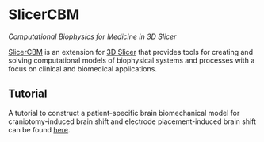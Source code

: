 # SlicerCBM

*Computational Biophysics for Medicine in 3D Slicer*

[SlicerCBM](https://github.com/SlicerCBM/SlicerCBM)
is an extension for
[3D Slicer](http://slicer.org)
that provides tools for creating and solving
computational models of biophysical systems and processes
with a focus on clinical and biomedical applications.

## Tutorial

A tutorial to construct a patient-specific brain biomechanical model
for craniotomy-induced brain shift and electrode placement-induced brain shift
can be found
[here](tutorial/tutorial.md).
